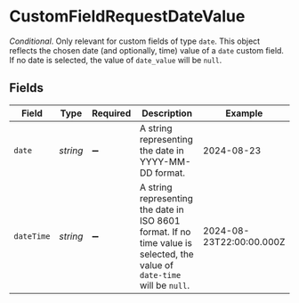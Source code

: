 # CustomFieldRequestDateValue

*Conditional*. Only relevant for custom fields of type `date`. This object reflects the chosen date (and optionally, time) value of a `date` custom field. If no date is selected, the value of `date_value` will be `null`.


## Fields

| Field                                                                                                                     | Type                                                                                                                      | Required                                                                                                                  | Description                                                                                                               | Example                                                                                                                   |
| ------------------------------------------------------------------------------------------------------------------------- | ------------------------------------------------------------------------------------------------------------------------- | ------------------------------------------------------------------------------------------------------------------------- | ------------------------------------------------------------------------------------------------------------------------- | ------------------------------------------------------------------------------------------------------------------------- |
| `date`                                                                                                                    | *string*                                                                                                                  | :heavy_minus_sign:                                                                                                        | A string representing the date in YYYY-MM-DD format.                                                                      | 2024-08-23                                                                                                                |
| `dateTime`                                                                                                                | *string*                                                                                                                  | :heavy_minus_sign:                                                                                                        | A string representing the date in ISO 8601 format. If no time value is selected, the value of `date-time` will be `null`. | 2024-08-23T22:00:00.000Z                                                                                                  |